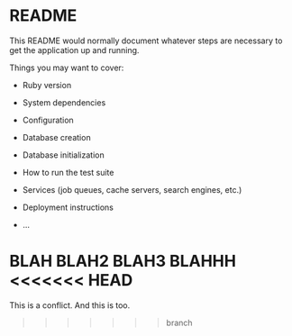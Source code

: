 # README

This README would normally document whatever steps are necessary to get the
application up and running.

Things you may want to cover:

* Ruby version

* System dependencies

* Configuration

* Database creation

* Database initialization

* How to run the test suite

* Services (job queues, cache servers, search engines, etc.)

* Deployment instructions

* ...

BLAH
BLAH2
BLAH3
BLAHHH
<<<<<<< HEAD
=======
This is a conflict.
And this is too.
>>>>>>> branch
